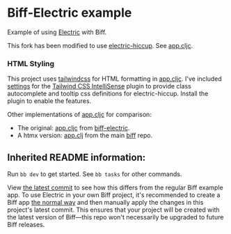 # Biff-Electric example

Example of using [Electric](https://github.com/hyperfiddle/electric) with Biff.

This fork has been modified to use [electric-hiccup]. See [app.cljc].

### HTML Styling
This project uses [tailwindcss] for HTML formatting in [app.cljc].
I've included [settings](/.vscode/settings.json) for the [Tailwind CSS IntelliSense] plugin to provide class autocomplete and tooltip css definitions for electric-hiccup. Install the plugin to enable the features.

Other implementations of [app.cljc] for comparison:

* The original: [app.cljc][biff-electric app.cljc] from [biff-electric].
* A htmx version: [app.clj][starter/src/com/example/app.clj] from the main [biff] repo.

## Inherited README information:

Run `bb dev` to get started. See `bb tasks` for other commands.

View [the latest commit](https://github.com/jacobobryant/biff-electric/commits/master)
to see how this differs from the regular Biff example app. To use Electric in
your own Biff project, it's recommended to create a Biff app
[the normal way](https://biffweb.com/docs/get-started/new-project/) and then
manually apply the changes in this project's latest commit. This ensures that
your project will be created with the latest version of Biff—this repo won't
necessarily be upgraded to future Biff releases.

[electric-hiccup]:https://github.com/milelo/electric-hiccup
[app.cljc]: /src/com/biffweb/examples/electric/app.cljc
[biff-electric]: https://github.com/jacobobryant/biff-electric
[biff-electric app.cljc]: https://github.com/jacobobryant/biff-electric/blob/master/src/com/biffweb/examples/electric/app.cljc
[biff]: https://github.com/jacobobryant/biff
[starter/src/com/example/app.clj]: https://github.com/jacobobryant/biff/blob/28afb31cfcafc59f8e60ad32066ac0bb58691f7c/starter/src/com/example/app.clj
[Tailwind CSS IntelliSense]: https://marketplace.visualstudio.com/items?itemName=bradlc.vscode-tailwindcss
[tailwindcss]: https://tailwindcss.com

